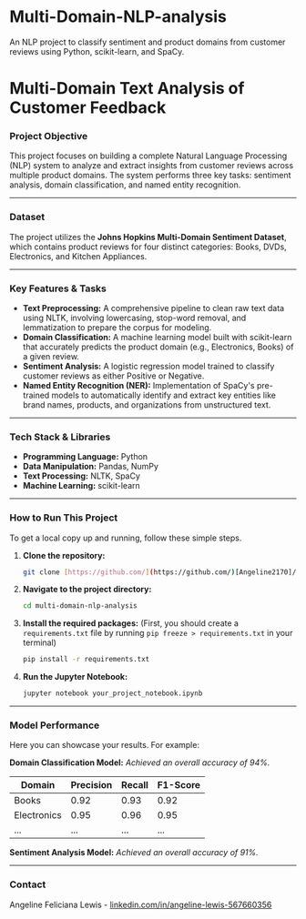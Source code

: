 # Multi-Domain-NLP-analysis
An NLP project to classify sentiment and product domains from customer reviews using Python, scikit-learn, and SpaCy.
# Multi-Domain Text Analysis of Customer Feedback



### Project Objective
This project focuses on building a complete Natural Language Processing (NLP) system to analyze and extract insights from customer reviews across multiple product domains. The system performs three key tasks: sentiment analysis, domain classification, and named entity recognition.

---

### Dataset
The project utilizes the **Johns Hopkins Multi-Domain Sentiment Dataset**, which contains product reviews for four distinct categories: Books, DVDs, Electronics, and Kitchen Appliances.

---

### Key Features & Tasks

* **Text Preprocessing:** A comprehensive pipeline to clean raw text data using NLTK, involving lowercasing, stop-word removal, and lemmatization to prepare the corpus for modeling.
* **Domain Classification:** A machine learning model built with scikit-learn that accurately predicts the product domain (e.g., Electronics, Books) of a given review.
* **Sentiment Analysis:** A logistic regression model trained to classify customer reviews as either Positive or Negative.
* **Named Entity Recognition (NER):** Implementation of SpaCy's pre-trained models to automatically identify and extract key entities like brand names, products, and organizations from unstructured text.

---

### Tech Stack & Libraries

* **Programming Language:** Python
* **Data Manipulation:** Pandas, NumPy
* **Text Processing:** NLTK, SpaCy
* **Machine Learning:** scikit-learn


---

### How to Run This Project

To get a local copy up and running, follow these simple steps.

1.  **Clone the repository:**
    ```sh
    git clone [https://github.com/](https://github.com/)[Angeline2170]/multi-domain-nlp-analysis.git
    ```
2.  **Navigate to the project directory:**
    ```sh
    cd multi-domain-nlp-analysis
    ```
3.  **Install the required packages:**
    (First, you should create a `requirements.txt` file by running `pip freeze > requirements.txt` in your terminal)
    ```sh
    pip install -r requirements.txt
    ```
4.  **Run the Jupyter Notebook:**
    ```sh
    jupyter notebook your_project_notebook.ipynb
    ```

---

### Model Performance

Here you can showcase your results. For example:

**Domain Classification Model:**
*Achieved an overall accuracy of 94%.*

| Domain      | Precision | Recall | F1-Score |
|-------------|-----------|--------|----------|
| Books       | 0.92      | 0.93   | 0.92     |
| Electronics | 0.95      | 0.96   | 0.95     |
| ...         | ...       | ...    | ...      |

**Sentiment Analysis Model:**
*Achieved an overall accuracy of 91%.*

---

### Contact

Angeline Feliciana Lewis - [linkedin.com/in/angeline-lewis-567660356](https://linkedin.com/in/angeline-lewis-567660356)
